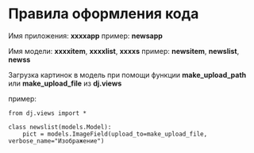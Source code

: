 # Правила оформления кода

Имя приложения: **xxxxapp**
пример: **newsapp**


Имя модели: **xxxxitem**, **xxxxlist**, **xxxxs**
пример: **newsitem**, **newslist**, **newss**




Загрузка картинок в модель при помощи функции **make_upload_path** или **make_upload_file** из **dj.views**

пример:
```
from dj.views import *

class newslist(models.Model):
	pict = models.ImageField(upload_to=make_upload_file, verbose_name="Изображение")
```
